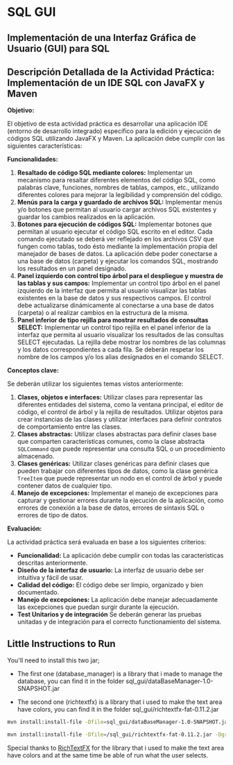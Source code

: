 # SQL GUI

## Implementación de una Interfaz Gráfica de Usuario (GUI) para SQL

## Descripción Detallada de la Actividad Práctica: Implementación de un IDE SQL con JavaFX y Maven


**Objetivo:**

El objetivo de esta actividad práctica es desarrollar una aplicación IDE (entorno de desarrollo integrado) específico para la edición y ejecución de códigos SQL utilizando JavaFX y Maven. La aplicación debe cumplir con las siguientes características:

**Funcionalidades:**

  1. **Resaltado de código SQL mediante colores:** Implementar un mecanismo para resaltar diferentes elementos del código SQL, como palabras clave, funciones, nombres de tablas, campos, etc., utilizando diferentes colores para mejorar la legibilidad y comprensión del código.
  2. **Menús para la carga y guardado de archivos SQL:** Implementar menús y/o botones que permitan al usuario cargar archivos SQL existentes y guardar los cambios realizados en la aplicación.
  3. **Botones para ejecución de códigos SQL:** Implementar botones que permitan al usuario ejecutar el código SQL escrito en el editor. Cada comando ejecutado se deberá ver reflejado en los archivos CSV que fungen como tablas, todo ésto mediante la implementación propia del manejador de bases de datos. La aplicación debe poder conectarse a una base de datos (carpeta) y ejecutar los comandos SQL, mostrando los resultados en un panel designado.
  4. **Panel izquierdo con control tipo árbol para el despliegue y muestra de las tablas y sus campos:** Implementar un control tipo árbol en el panel izquierdo de la interfaz que permita al usuario visualizar las tablas existentes en la base de datos y sus respectivos campos. El control debe actualizarse dinámicamente al conectarse a una base de datos (carpeta) o al realizar cambios en la estructura de la misma.
  5. **Panel inferior de tipo rejilla para mostrar resultados de consultas SELECT:** Implementar un control tipo rejilla en el panel inferior de la interfaz que permita al usuario visualizar los resultados de las consultas SELECT ejecutadas. La rejilla debe mostrar los nombres de las columnas y los datos correspondientes a cada fila. Se deberán respetar los nombre de los campos y/o los alias designados en el comando SELECT.

**Conceptos clave:**

Se deberán utilizar los siguientes temas vistos anteriormente:

  1. **Clases, objetos e interfaces:** Utilizar clases para representar las diferentes entidades del sistema, como la ventana principal, el editor de código, el control de árbol y la rejilla de resultados. Utilizar objetos para crear instancias de las clases y utilizar interfaces para definir contratos de comportamiento entre las clases.
  2. **Clases abstractas:** Utilizar clases abstractas para definir clases base que comparten características comunes, como la clase abstracta `SQLCommand` que puede representar una consulta SQL o un procedimiento almacenado.
  3. **Clases genéricas:** Utilizar clases genéricas para definir clases que pueden trabajar con diferentes tipos de datos, como la clase genérica `TreeItem` que puede representar un nodo en el control de árbol y puede contener datos de cualquier tipo.
  4. **Manejo de excepciones:** Implementar el manejo de excepciones para capturar y gestionar errores durante la ejecución de la aplicación, como errores de conexión a la base de datos, errores de sintaxis SQL o errores de tipo de datos.

**Evaluación:**

La actividad práctica será evaluada en base a los siguientes criterios:

* **Funcionalidad:** La aplicación debe cumplir con todas las características descritas anteriormente.
* **Diseño de la interfaz de usuario:** La interfaz de usuario debe ser intuitiva y fácil de usar.
* **Calidad del código:** El código debe ser limpio, organizado y bien documentado.
* **Manejo de excepciones:** La aplicación debe manejar adecuadamente las excepciones que puedan surgir durante la ejecución.
* **Test Unitarios y de integración** Se deberán generar las pruebas unitadas y de integración para el correcto functionamiento del sistema.

## Little Instructions to Run

You'll need to install this two jar;

* The first one (database_manager) is a library that i made to manage the database, you can find it in the folder sql_gui/dataBaseManager-1.0-SNAPSHOT.jar

* The second one (richtextfx) is a library that i used to make the text area have colors, you can find it in the folder sql_gui/richtextfx-fat-0.11.2.jar

``` bash
mvn install:install-file -Dfile=sql_gui/dataBaseManager-1.0-SNAPSHOT.jar -DgroupId=edu.upvictoria.fpoo -DartifactId=database_manager -Dversion=1.0 -Dpackaging=jar

mvn install:install-file -Dfile=/sql_gui/richtextfx-fat-0.11.2.jar -DgroupId=org.fxmisc.richtext -DartifactId=richtextfx -Dversion=0.11.2 -Dpackaging=jar
```

Special thanks to [RichTextFX](https://github.com/FXMisc/RichTextFX) for the library that i used to make the text area have colors and at the same time be 
able of run what the user selects.
<!-- 
 I execute this bc i do it wherever i want:

 mvn install:install-file -Dfile=/home/richy/Documents/sql_gui/sql_gui/dataBaseManager-1.0-SNAPSHOT.jar -DgroupId=edu.upvictoria.fpoo -DartifactId=database_manager -Dversion=1.0 -Dpackaging=jar 

 mvn install:install-file -Dfile=/home/richy/Documents/sql_gui/sql_gui/richtextfx-fat-0.11.2.jar -DgroupId=org.fxmisc.richtext -DartifactId=richtextfx -Dversion=0.11.2 -Dpackaging=jar
 -->